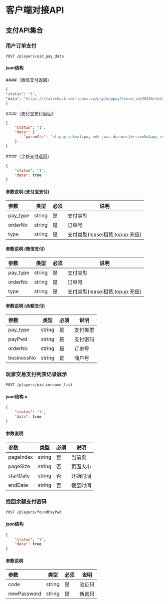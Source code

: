 
# 客户端对接API

##  支付API集合

   ### 用户订单支付
   
  `POST /players/uid_pay_data`
   
   ####  json结构
   ####（微信支付返回）
```json
{
"status": "1",
"data": "https://statecheck.swiftpass.cn/pay/wappay?token_id=28035c4e421a571ed7e18e0cb4f27de84&service=pay.weixin.wappayv2"
}
```
   ####（支付宝支付返回）

```json
{
    "status": "1",
    "data": {
        "paramStr": "alipay_sdk=alipay-sdk-java-dynamicVersionNo&app_id=2018020602151130&biz_content=%7B%22body%22%3A%22%E8%99%9A%E8%B4%9D%E8%AE%A2%E5%8D%95-%E8%B4%A6%E5%8F%B7%E7%A7%9F%E8%B5%81-72da8de89771%22%2C%22out_trade_no%22%3A%2272da8de89771%22%2C%22product_code%22%3A%22QUICK_MSECURITY_PAY%22%2C%22subject%22%3A%22%22%2C%22timeout_express%22%3A%2230m%22%2C%22total_amount%22%3A%220.01%22%7D&charset=utf-8&format=json&method=alipay.trade.app.pay&notify_url=http%3A%2F%2F106.15.103.137%2Fzycartrade-app%2Fpay%2FnoticeByWechat&sign=Eoo6VZs8P6NOSPIYd4HkJN%2FgA76OCaz8r%2FW8SkY%2FbSGPBCyHM6TTQXkLLZcTrlCy0N4lXpQ9%2BTf%2Fyye8x3H6Rgn%2FQ1oT9a%2FyR4gYbxkpvWyMP9jvjzkt6KT5xfA26grEZkrBjrQu9kdUT0WRPBhzMgmyOGyzslvEBCzEmYIVxBn%2FUJ3vlGyfZki1xGiK74LgXRNYhWWqndtDA959Bw9inVjl88qrR%2F4ahCMkAwINBl2zzibA%2BSWbSdDAXs%2FabGUmrT2GaMpXvY1ttNWj%2FLVmZWFL0moLt8DNQVpPLb42wE5zaT5KLTZQkfLWS8UfjFdOiDfgxXg3UnwYrWXrp6ZJug%3D%3D&sign_type=RSA2&timestamp=2018-03-12+16%3A06%3A42&version=1.0"
    }
}
```
   ####（余额支付返回）
```json
{
    "status": "1",
    "data": true
}
```
   
   ####  参数说明 (支付宝支付)
   |参数|类型|必须|说明|
   |:---|---|---|---|
   | pay_type| string | 是| 支付类型 |
   | orderNo| string | 是| 订单号 |
   | type| string | 是| 支付类型(lease:租赁,topup:充值) |

   ####  参数说明 (微信支付)
   |参数|类型|必须|说明|
   |:---|---|---|---|
   | pay_type| string | 是| 支付类型 |
   | orderNo| string | 是| 订单号 |
   | type| string | 是| 支付类型(lease:租赁,topup:充值) |

   ####  参数说明 (余额支付)
   |参数|类型|必须|说明|
   |:---|---|---|---|
   | pay_type| string | 是| 支付类型 |
   | payPwd| string | 是| 支付密码 |
   | orderNo| string | 是| 订单号 |
   | businessNo| string | 是| 商户号 |

   ### 玩家交易支付列表记录展示
   
  `POST /players/uid_consume_list`
   
   ####  json结构 ×
```json
{
    "status": "1",
    "data": true
}
```
   
   ####  参数说明 
   |参数|类型|必须|说明|
   |:---|---|---|---|
   | pageIndex| string | 否| 当前页 |
   | pageSize| string | 否| 页面大小 |
   | startDate| string | 否| 开始时间 |
   | endDate| string | 否| 截至时间 |
   
   
   
   
   
   ### 找回余额支付密码
   
  `POST /players/foundPayPwd`
   
   ####  json结构 
```json
{
    "status": "1",
    "data": true
}
```
   
   ####  参数说明 
   |参数|类型|必须|说明|
   |:---|---|---|---|
   | code| string | 是| 验证码 |
   | newPassword| string | 是| 新密码 |






